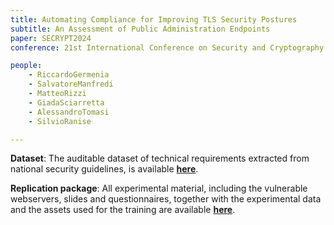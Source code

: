 ```yaml
---
title: Automating Compliance for Improving TLS Security Postures
subtitle: An Assessment of Public Administration Endpoints
paper: SECRYPT2024
conference: 21st International Conference on Security and Cryptography (SECRYPT 2024)

people:
    - RiccardoGermenia
    - SalvatoreManfredi
    - MatteoRizzi
    - GiadaSciarretta
    - AlessandroTomasi
    - SilvioRanise

---
```


**Dataset**:
The auditable dataset of technical requirements extracted from national security guidelines, is available [**here**](https://github.com/stfbk/tls-compliance-dataset).

**Replication package**:
All experimental material, including the vulnerable webservers, slides and questionnaires, together with the experimental data and the assets used for the training are available [**here**](https://fbk-my.sharepoint.com/:f:/g/personal/smanfredi_fbk_eu/Em_4FopHKFBMrpT4tG-ccvQBv10KjilUhxtCmRDN7m3GDw?e=vixPPy).
